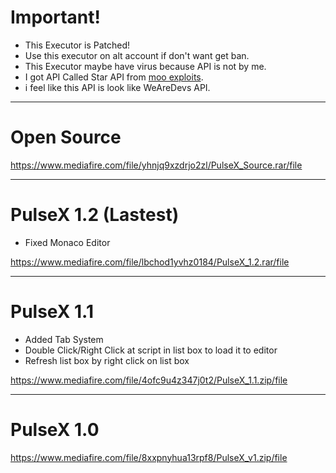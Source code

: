 # Important!
- This Executor is Patched!
- Use this executor on alt account if don't want get ban.
- This Executor maybe have virus because API is not by me.
- I got API Called Star API from [moo exploits](https://www.youtube.com/@mooexploits).
- i feel like this API is look like WeAreDevs API.

---
# Open Source
https://www.mediafire.com/file/yhnjq9xzdrjo2zl/PulseX_Source.rar/file

---
# PulseX 1.2 (Lastest)
- Fixed Monaco Editor

https://www.mediafire.com/file/lbchod1yvhz0184/PulseX_1.2.rar/file

---
# PulseX 1.1
- Added Tab System
- Double Click/Right Click at script in list box to load it to editor
- Refresh list box by right click on list box

https://www.mediafire.com/file/4ofc9u4z347j0t2/PulseX_1.1.zip/file

---
# PulseX 1.0
https://www.mediafire.com/file/8xxpnyhua13rpf8/PulseX_v1.zip/file
